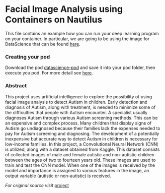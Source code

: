 
# Facial Image Analysis using Containers on Nautilus

This file contains an example how you can run your deep learning program on your container. In particular, we are going to be using 
the image for DataScience that can be found [here](https://gitlab.nrp-nautilus.io/prp/jupyter-stack/container_registry/).

### Creating your pod 

Download the pod [datascience-pod](https://github.com/CarlosTheran/NautilusTutorial/blob/main/example/datascience-pod.yaml) 
and save it into your pod folder, then execute you pod. For more detail see [here](https://github.com/CarlosTheran/NautilusTutorial/blob/main/creating%20executing%20a%20pod/kubectl_pods.md).



### Abstract
This project uses artificial intelligence to explore the possibility of using facial image analysis to detect Autism in children. Early detection and diagnosis of Autism, along with treatment, is needed to minimize some of the difficulties that people with Autism encounter. A specialist usually diagnoses Autism through various Autism screening methods. This can be an expensive and complex process. Many children that display signs of Autism go undiagnosed because their families lack the expenses needed to pay for Autism screening and diagnosing. The development of a potentially inexpensive but accurate way to detect Autism in children is necessary for low-income families. In this project, a Convolutional Neural Network (CNN) is utilized, along with a dataset obtained from Kaggle. This dataset consists of collected images of male and female autistic and non-autistic children between the ages of two to fourteen years old. These images are used to train and test the CNN model. When one of the images is received by the model and importance is assigned to various features in the image, an output variable (autistic or non-autistic) is received.

*For original source visit* [project](https://cybertraining-dsc.github.io/report/su21-reu-378/project/)

